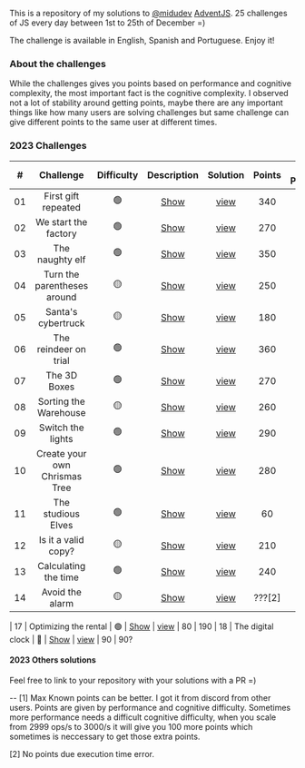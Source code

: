 This is a repository of my solutions to [@midudev](https://midu.dev) [AdventJS](https://adventjs.dev). 25 challenges of JS every day between 1st to 25th of December =)

The challenge is available in English, Spanish and Portuguese. Enjoy it!

### About the challenges

While the challenges gives you points based on performance and cognitive complexity, the most important fact is the cognitive complexity. I observed not a lot of stability around getting points, maybe there are any important things like how many users are solving challenges but same challenge can give different points to the same user at different times.

### 2023 Challenges

|  #  |                Challenge                 | Difficulty      |                   Description                    | Solution  | Points | Max Points[1]
| :-: | :--------------------------------------: | :------------: | :---------------------------------------------:  | :----: | :------: | :----------:
| 01  |   First gift repeated                    |       🟢       | [Show](https://adventjs.dev/challenges/2023/1)   | [view](2023/01-b.js) |   340 | 390
| 02  |  We start the factory                    |       🟢       | [Show](https://adventjs.dev/challenges/2023/2)   | [view](2023/02.js)   |   270 | 390
| 03  |  The naughty elf                         |       🟢       | [Show](https://adventjs.dev/challenges/2023/3)   | [view](2023/03.js)   |   350 | 390
| 04  |  Turn the parentheses around             |       🟡       | [Show](https://adventjs.dev/challenges/2023/4)   | [view](2023/04-c.js) |   250 | 380
| 05  |  Santa's cybertruck                      |       🟡       | [Show](https://adventjs.dev/challenges/2023/5)   | [view](2023/05-c.js) |   180 | 290-390
| 06  |  The reindeer on trial                   |       🟢       | [Show](https://adventjs.dev/challenges/2023/6)   | [view](2023/06.js)   |   360 | 390
| 07  |  The 3D Boxes                            |       🟢       | [Show](https://adventjs.dev/challenges/2023/7)   | [view](2023/07-a.js) |   270 | 290
| 08  |  Sorting the Warehouse                   |       🟡       | [Show](https://adventjs.dev/challenges/2023/8)   | [view](2023/08-b.js) |   260 | 390
| 09  |  Switch the lights                       |       🟢       | [Show](https://adventjs.dev/challenges/2023/9)   | [view](2023/09-d.js) |   290 | 290
| 10  |  Create your own Chrismas Tree           |       🟢       | [Show](https://adventjs.dev/challenges/2023/10)  | [view](2023/10-e.js) |   280 | 280
| 11  |  The studious Elves                      |       🟢       | [Show](https://adventjs.dev/challenges/2023/11)  | [view](2023/11-b.js) |   60 | 180
| 12  |  Is it a valid copy?                     |       🟡       | [Show](https://adventjs.dev/challenges/2023/12)  | [view](2023/12.js)   |   210 | 390
| 13  |  Calculating the time                    |       🟢       | [Show](https://adventjs.dev/challenges/2023/13)  | [view](2023/13.js)   |   240 | 390
| 14  |  Avoid the alarm                         |       🟡       | [Show](https://adventjs.dev/challenges/2023/14)  | [view](2023/14-a.js)   |  ???[2] | 290
<!-- 14 -> 290 -->
<!-- 15 -> 290 -->
<!-- 16 -> 190 -->
| 17  |  Optimizing the rental                   |       🟢       | [Show](https://adventjs.dev/challenges/2023/17)  | [view](2023/17.js)   |   80 | 190
| 18  |  The digital clock                       |       🔴       | [Show](https://adventjs.dev/challenges/2023/18)  | [view](2023/18-b.js)   |   90 | 90?


#### 2023 Others solutions

Feel free to link to your repository with your solutions with a PR =)


--
[1] Max Known points can be better. I got it from discord from other users. Points are given by performance and cognitive difficulty. Sometimes more performance needs a difficult cognitive difficulty, when you scale from 2999 ops/s to 3000/s it will give you 100 more points which sometimes is neccessary to get those extra points.

[2] No points due execution time error.